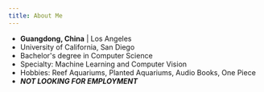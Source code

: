 ```yaml
---
title: About Me
---
```


- **Guangdong, China** | Los Angeles
- University of California, San Diego
- Bachelor's degree in Computer Science
- Specialty: Machine Learning and Computer Vision
- Hobbies: Reef Aquariums, Planted Aquariums, Audio Books, One Piece
- **_NOT LOOKING FOR EMPLOYMENT_**